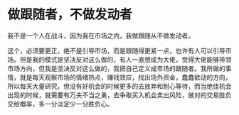 # 做跟随者，不做发动者

我不是一个人在战斗，因为我在市场之内，我做跟随从不做发动者。

这个，必须要更正，绝不是引导市场，而是跟随得更紧一点，也许有人可以引导市场。但是我的模式是坚决反对这么做的，有人一直想成为大佬，觉得大佬能够带领市场方向，但我是坚决反对这么做的，我把自己定义成市场的跟随者。我所做的事情，就是每天观察市场的情绪热点，赚钱效应，找出场外资金，蠢蠢欲动的方向，所以每天大量研究，但没有好机会的时候更多的去放弃和耐心等待，而当绝佳机会出现的时候，就需要有万夫不当之勇，去争取买入机会卖出风险，做对的交易胜负交给概率，多一分淡定少一分胜负心。